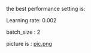 the best performance setting is:
  
  Learning rate: 0.002
  
  batch_size : 2
  
  picture is :  [pic.png](./pic.png) 
